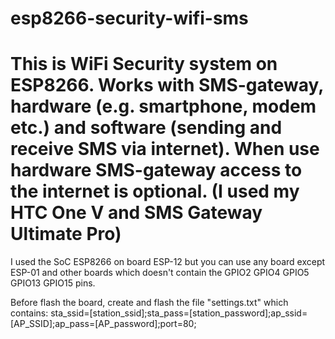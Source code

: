 # esp8266-security-wifi-sms

# This is WiFi Security system on ESP8266. Works with SMS-gateway, hardware (e.g. smartphone, modem etc.) and software (sending and receive SMS via internet). When use hardware SMS-gateway access to the internet is optional. (I used my HTC One V and SMS Gateway Ultimate Pro) 

I used the SoC ESP8266 on board ESP-12 but you can use any board except ESP-01 and other boards which doesn't contain the GPIO2 GPIO4 GPIO5 GPIO13 GPIO15 pins.

Before flash the board, create and flash the file "settings.txt" which contains:
sta_ssid=[station_ssid];sta_pass=[station_password];ap_ssid=[AP_SSID];ap_pass=[AP_password];port=80;
